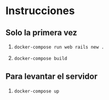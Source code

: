 # Instrucciones

## Solo la primera vez
1) `docker-compose run web rails new .`

2) `docker-compose build`

## Para levantar el servidor
1) `docker-compose up`
